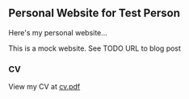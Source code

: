 ## Personal Website for Test Person

Here's my personal website...

This is a mock website. See TODO URL to blog post

### CV
View my CV at [cv.pdf](cv.pdf)
